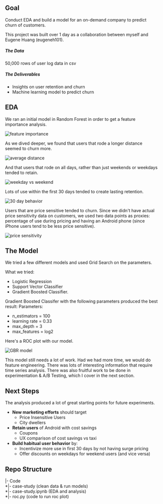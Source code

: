 ## Goal

Conduct EDA and build a model for an on-demand company to predict churn of customers. 

This project was built over 1 day as a collaboration between myself and Eugene Huang (eugeneh101). 

##### The Data
50,000 rows of user log data in csv

##### The Deliverables
* Insights on user retention and churn
* Machine learning model to predict churn

## EDA

We ran an initial model in Random Forest in order to get a feature importance analysis. 

![feature importance](http://s16.postimg.org/ysdxvma8l/features_churn.jpg)

As we dived deeper, we found that users that rode a longer distance seemed to churn more. 

![average distance](http://s15.postimg.org/qaxpfhzuj/distance.jpg)

And that users that rode on all days, rather than just weekends or weekdays tended to retain. 

![weekday vs weekend](http://s9.postimg.org/5mpywepsf/weekday.jpg)

Lots of use within the first 30 days tended to create lasting retention. 

![30 day behavior](http://s27.postimg.org/khaha4v5v/30days.jpg)

Users that are price sensitive tended to churn. Since we didn't have actual price sensitivity data on customers, we used two data points as proxies: percentage of use during pricing and having an Android phone (since iPhone users tend to be less price sensitive).

![price sensitivity](http://s7.postimg.org/v77etnbyj/price_sensitivity.jpg)


## The Model

We tried a few different models and used Grid Search on the parameters. 

What we tried: 
* Logistic Regression
* Support Vector Classifier
* Gradient Boosted Classifier.

Gradient Boosted Classifer with the following parameters produced the best result: 
Parameters: 
* n_estimators = 100
* learning rate = 0.33
* max_depth = 3
* max_features = log2

Here's a ROC plot with our model.

![GBR model](http://s24.postimg.org/7zq7l6m9h/gbr_analysis.jpg)

This model still needs a lot of work. Had we had more time, we would do feature engineering. There was lots of interesting information that require time series analysis. There was also fruitful work to be done in experimentation & A/B Testing, which I cover in the next section.

## Next Steps

The analysis produced a lot of great starting points for future experiments.

* <b>New marketing efforts</b> should target 
  * Price Insensitive Users
  * City dwellers
* <b>Retain users</b> of Android with cost savings
  * Coupons
  * UX comparison of cost savings vs taxi
* <b>Build habitual user behavior</b> by: 
  * Incentivize more use in first 30 days by not having surge pricing
  * Offer discounts on weekdays for weekend users (and vice versa)

## Repo Structure
|- Code <br>
 *|- case-study (clean data & run models)<br>
 *|- case-study.ipynb (EDA and analysis)<br>
 *|- roc.py (code to run roc plot)<br>
